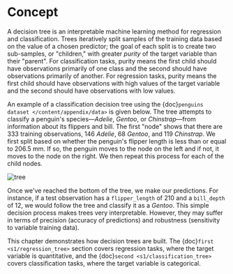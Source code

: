 # Concept



A decision tree is an interpretable machine learning method for regression and classification. Trees iteratively split samples of the training data based on the value of a chosen predictor; the goal of each split is to create two sub-samples, or "children," with greater *purity* of the target variable than their "parent". For classification tasks, purity means the first child should have observations primarily of one class and the second should have observations primarily of another. For regression tasks, purity means the first child should have observations with high values of the target variable and the second should have observations with low values. 



An example of a classification decision tree using the {doc}`penguins dataset </content/appendix/data>` is given below. The tree attempts to classify a penguin's species—*Adelie*, *Gentoo*, or *Chinstrap*—from information about its flippers and bill. The first "node" shows that there are 333 training observations, 146 *Adelie*, 68 *Gentoo*, and 119 *Chinstrap*. We first split based on whether the penguin's flipper length is less than or equal to 206.5 mm. If so, the penguin moves to the node on the left and if not, it moves to the node on the right. We then repeat this process for each of the child nodes.



![tree](/content/c5/tree.png)



Once we've reached the bottom of the tree, we make our predictions. For instance, if a test observation has a `flipper_length` of 210 and a `bill_depth` of 12, we would follow the tree and classify it as a *Gentoo*. This simple decision process makes trees very interpretable.  However, they may suffer in terms of precision (accuracy of predictions) and robustness (sensitivity to variable training data). 



This chapter demonstrates how decision trees are built. The {doc}`first <s1/regression_tree>` section covers regression tasks, where the target variable is quantitative, and the {doc}`second <s1/classification_tree>` covers classification tasks, where the target variable is categorical. 